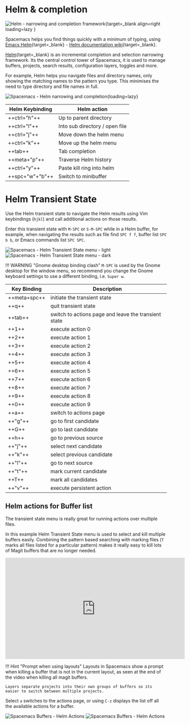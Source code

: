 # Helm & completion

![Helm - narrowing and completion framework](https://avatars3.githubusercontent.com/u/1541688?v=3&s=200){target=_blank align=right loading=lazy }

Spacemacs helps you find things quickly with a minimum of typing, using [Emacs Helm](https://emacs-helm.github.io/helm/){target=_blank} - [Helm documentation wiki](https://github.com/emacs-helm/helm/wiki){target=_blank}.

[Helm](https://github.com/emacs-helm/helm){target=_blank} is an incremental completion and selection narrowing framework.  Its the central control tower of Spacemacs, it is used to manage buffers, projects, search results, configuration layers, toggles and more.

For example, Helm helps you navigate files and directory names, only showing the matching names to the pattern you type.  This minimises the need to type directory and file names in full.

![Spacemacs - Helm narrowing and completion](http://tuhdo.github.io/static/part3/helm-mini.gif){loading=lazy}

| Helm Keybinding | Helm action                    |
|-----------------|--------------------------------|
| ++ctrl+"h"++    | Up to parent directory         |
| ++ctrl+"l"++    | Into sub directory / open file |
| ++ctrl+"j"++    | Move down the helm menu        |
| ++ctrl+"k"++    | Move up the helm menu          |
| ++tab++         | Tab completion                 |
| ++meta+"p"++    | Traverse Helm history          |
| ++ctrl+"y"++    | Paste kill ring into helm      |
| ++spc+"w"+"b"++ | Switch to minibuffer           |


# Helm Transient State

Use the Helm transient state to navigate the Helm results using Vim keybindings (`hjkl`) and call additional actions on those results.

Enter this transient state with `M-SPC` or `S-M-SPC` while in a Helm buffer, for example, when navigating the results such as file find `SPC f f`, buffer list `SPC b b`, or Emacs commands list `SPC SPC`.

![Spacemacs - Helm Transient State menu - light](https://raw.githubusercontent.com/practicalli/graphic-design/live/spacemacs/screenshots/spacemacs-buffers-helm-transient-state-light.png#only-light)
![Spacemacs - Helm Transient State menu - dark](https://raw.githubusercontent.com/practicalli/graphic-design/live/spacemacs/screenshots/spacemacs-buffers-helm-transient-state-dark.png#only-dark)

!!! WARNING "Gnome desktop binding clash"
    `M-SPC` is used by the Gnome desktop for the window menu, so recommend you change the Gnome keyboard settings to use a different binding, i.e. `Super w`.


| Key Binding  | Description                                          |
|--------------|------------------------------------------------------|
| ++meta+spc++ | initiate the transient state                         |
| ++q++        | quit transient state                                 |
| ++tab++      | switch to actions page and leave the transient state |
| ++1++        | execute action 0                                     |
| ++2++        | execute action 1                                     |
| ++3++        | execute action 2                                     |
| ++4++        | execute action 3                                     |
| ++5++        | execute action 4                                     |
| ++6++        | execute action 5                                     |
| ++7++        | execute action 6                                     |
| ++8++        | execute action 7                                     |
| ++9++        | execute action 8                                     |
| ++0++        | execute action 9                                     |
| ++a++        | switch to actions page                               |
| ++"g"++      | go to first candidate                                |
| ++G++        | go to last candidate                                 |
| ++h++        | go to previous source                                |
| ++"j"++      | select next candidate                                |
| ++"k"++      | select previous candidate                            |
| ++"l"++      | go to next source                                    |
| ++"t"++      | mark current candidate                               |
| ++T++        | mark all candidates                                  |
| ++"v"++      | execute persistent action                            |


## Helm actions for Buffer list

The transient state menu is really great for running actions over multiple files.

In this example Helm Transient State menu is used to select and kill multiple buffers easily.  Combining the pattern based searching with marking files (`T` marks all files listed for a particular pattern) makes it really easy to kill lots of Magit buffers that are no longer needed.

<p style="text-align:center">
<iframe width="560" height="315" src="https://www.youtube.com/embed/cadXnbAEfUo" title="YouTube video player" frameborder="0" allow="accelerometer; autoplay; clipboard-write; encrypted-media; gyroscope; picture-in-picture" allowfullscreen></iframe>
</p>

!!! Hint "Prompt when using layouts"
    Layouts in Spacemacs show a prompt when killing a buffer that is not in the current layout, as seen at the end of the video when killing all magit buffers.

    Layers separate projects into their own groups of buffers so its easier to switch between multiple projects.


Select `a` switches to the actions page, or using `C-z` displays the list off all the available actions for a buffer.

![Spacemacs Buffers - Helm Actions](https://github.com/practicalli/graphic-design/blob/live/editors/spacemacs/screenshots/spacemacs-helm-actions-buffer-light.png?raw=true#only-light)
![Spacemacs Buffers - Helm Actions](https://github.com/practicalli/graphic-design/blob/live/editors/spacemacs/screenshots/spacemacs-helm-actions-buffer-dark.png?raw=true#only-dark)
